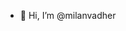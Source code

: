 - 👋 Hi, I’m @milanvadher
<!-- - 👀 I’m interested in ...
- 🌱 I’m currently learning ...
- 💞️ I’m looking to collaborate on ...
- 📫 How to reach me ... -->

<!---
milanvadher/milanvadher is a ✨ special ✨ repository because its `README.md` (this file) appears on your GitHub profile.
You can click the Preview link to take a look at your changes.
--->
